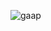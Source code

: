 
![gaap](https://cloud.githubusercontent.com/assets/3928442/7968043/0abddf84-09e3-11e5-83ab-3268954a12bc.PNG)
